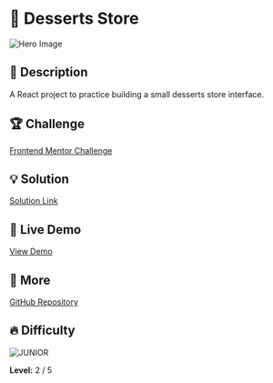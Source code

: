 # 📁 Desserts Store

![Hero Image](https://res.cloudinary.com/dz209s6jk/image/upload/v1720604598/Challenges/icnpqquxdp6kgnzm0vyp.jpg)

## 🌟 Description
A React project to practice building a small desserts store interface.

## 🏆 Challenge
[Frontend Mentor Challenge](https://www.frontendmentor.io/challenges/desserts-store)

## 💡 Solution
[Solution Link](https://www.frontendmentor.io/solutions/desserts-store-using-react-SAhKHG9HGE) 

## 🚀 Live Demo
[View Demo](https://younes-alhyan.github.io/desserts-store)

## 🔎 More
[GitHub Repository](https://github.com/younes-alhyan/frontend-mentor/)

## 🔥 Difficulty
![JUNIOR](https://img.shields.io/badge/Difficulty-JUNIOR-green)

**Level:** 2 / 5

